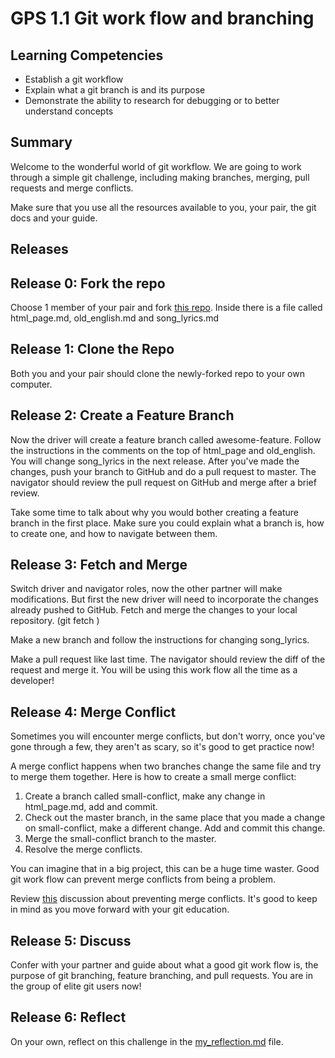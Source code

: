 # GPS 1.1 Git work flow and branching

## Learning Competencies
- Establish a git workflow
- Explain what a git branch is and its purpose
- Demonstrate the ability to research for debugging or to better understand concepts


## Summary

Welcome to the wonderful world of git workflow. We are going to work through a simple git challenge, including making branches, merging, pull requests and merge conflicts.

Make sure that you use all the resources available to you, your pair, the git docs and your guide.

## Releases

## Release 0: Fork the repo

Choose 1 member of your pair and fork [this repo](https://github.com/Devbootcamp/phase-0-gps-1). Inside there is a file called html_page.md, old_english.md and song_lyrics.md


## Release 1: Clone the Repo
Both you and your pair should clone the newly-forked repo to your own computer.

## Release 2: Create a Feature Branch

Now the driver will create a feature branch called awesome-feature. Follow the instructions in the comments on the top of html_page and old_english. You will change song_lyrics in the next release. After you've made the changes, push your branch to GitHub and do a pull request to master. The navigator should review the pull request on GitHub and merge after a brief review.

Take some time to talk about why you would bother creating a feature branch in the first place. Make sure you could explain what a branch is, how to create one, and how to navigate between them.

## Release 3: Fetch and Merge

Switch driver and navigator roles, now the other partner will make modifications. But first the new driver will need to incorporate the changes already pushed to GitHub. Fetch and merge the changes to your local repository. (git fetch <remote> <branch>)

Make a new branch and follow the instructions for changing song_lyrics.

Make a pull request like last time. The navigator should review the diff of the request and merge it. You will be using this work flow all the time as a developer!

## Release 4: Merge Conflict
Sometimes you will encounter merge conflicts, but don't worry, once you've gone through a few, they aren't as scary, so it's good to get practice now!

A merge conflict happens when two branches change the same file and try to merge them together. Here is how to create a small merge conflict:

1. Create a branch called small-conflict, make any change in html_page.md, add and commit.
2. Check out the master branch, in the same place that you made a change on small-conflict, make a different change. Add and commit this change.
3. Merge the small-conflict branch to the master.
4. Resolve the merge conflicts.

You can imagine that in a big project, this can be a huge time waster. Good git work flow can prevent merge conflicts from being a problem.

Review [this](http://stackoverflow.com/questions/16490873/how-to-avoid-git-conflicts-in-a-team) discussion about preventing merge conflicts. It's good to keep in mind as you move forward with your git education.

## Release 5: Discuss

Confer with your partner and guide about what a good git work flow is, the purpose of git branching, feature branching, and pull requests. You are in the group of elite git users now!

## Release 6: Reflect
On your own, reflect on this challenge in the [my_reflection.md](my_reflection.md) file.
